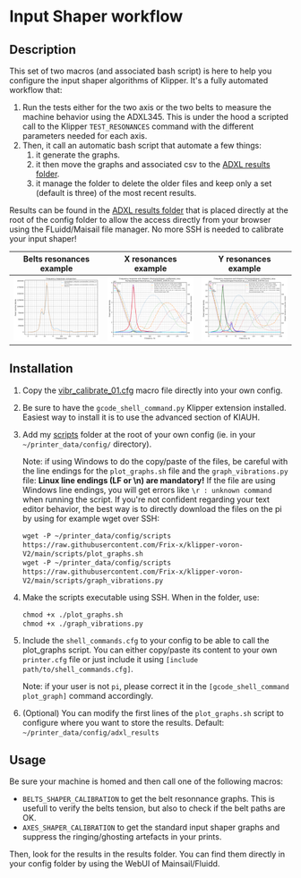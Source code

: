 # Input Shaper workflow

## Description

This set of two macros (and associated bash script) is here to help you configure the input shaper algorithms of Klipper. It's a fully automated workflow that:
  1. Run the tests either for the two axis or the two belts to measure the machine behavior using the ADXL345. This is under the hood a scripted call to the Klipper `TEST_RESONANCES` command with the different parameters needed for each axis.
  2. Then, it call an automatic bash script that automate a few things:
     1. it generate the graphs.
     2. it then move the graphs and associated csv to the [ADXL results folder](./../../adxl_results/).
     3. it manage the folder to delete the older files and keep only a set (default is three) of the most recent results.

Results can be found in the [ADXL results folder](./../../adxl_results/) that is placed directly at the root of the config folder to allow the access directly from your browser using the FLuidd/Maisail file manager. No more SSH is needed to calibrate your input shaper!

| Belts resonances example | X resonances example | Y resonances example |
|:----------------------:|:----------------------:|:---------------------:|
| ![belts resonances example](./../images/resonances_belts_example.png) | ![X resonances example](./../images/resonances_x_example.png) | ![Y resonances example](./../images/resonances_y_example.png) |


## Installation

  1. Copy the [vibr_calibrate_01.cfg](./../../macros/addons/calibration/vibr_calibrate_01.cfg) macro file directly into your own config.
  2. Be sure to have the `gcode_shell_command.py` Klipper extension installed. Easiest way to install it is to use the advanced section of KIAUH.
  3. Add my [scripts](./../../scripts/) folder at the root of your own config (ie. in your `~/printer_data/config/` directory).
     
     Note: if using Windows to do the copy/paste of the files, be careful with the line endings for the `plot_graphs.sh` file and the `graph_vibrations.py` file: **Linux line endings (LF or \n) are mandatory!** If the file are using Windows line endings, you will get errors like `\r : unknown command` when running the script. If you're not confident regarding your text editor behavior, the best way is to directly download the files on the pi by using for example wget over SSH:
     
     ```
     wget -P ~/printer_data/config/scripts https://raw.githubusercontent.com/Frix-x/klipper-voron-V2/main/scripts/plot_graphs.sh
     wget -P ~/printer_data/config/scripts https://raw.githubusercontent.com/Frix-x/klipper-voron-V2/main/scripts/graph_vibrations.py
     ```

  4. Make the scripts executable using SSH. When in the folder, use:
     
     ```
     chmod +x ./plot_graphs.sh
     chmod +x ./graph_vibrations.py
     ```

  5. Include the `shell_commands.cfg` to your config to be able to call the plot_graphs script. You can either copy/paste its content to your own `printer.cfg` file or just include it using `[include path/to/shell_commands.cfg]`.

     Note: if your user is not `pi`, please correct it in the `[gcode_shell_command plot_graph]` command accordingly.

  6. (Optional) You can modify the first lines of the `plot_graphs.sh` script to configure where you want to store the results. Default: `~/printer_data/config/adxl_results`


## Usage

Be sure your machine is homed and then call one of the following macros:
  - `BELTS_SHAPER_CALIBRATION` to get the belt resonnance graphs. This is usefull to verify the belts tension, but also to check if the belt paths are OK.
  - `AXES_SHAPER_CALIBRATION` to get the standard input shaper graphs and suppress the ringing/ghosting artefacts in your prints.

Then, look for the results in the results folder. You can find them directly in your config folder by using the WebUI of Mainsail/Fluidd.
